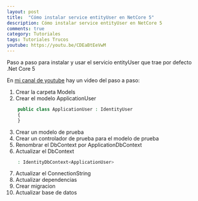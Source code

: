 ```yaml
---
layout: post
title:  "Cómo instalar service entityUser en NetCore 5"
description: Cómo instalar service entityUser en NetCore 5
comments: true
category: Tutoriales
tags: Tutoriales Trucos
youtube: https://youtu.be/CDEaBtEeVwM
---
```

Paso a paso para instalar y usar el servicio entityUser que trae por defecto .Net Core 5

En <a target="_blank" href="{{ page.youtube }}">mi canal de youtube</a> hay un video del paso a paso:

1. Crear la carpeta Models
2. Crear el modelo ApplicationUser
```PHP
    public class ApplicationUser : IdentityUser
    {
    }
```

3. Crear un modelo de prueba
4. Crear un controlador de prueba para el modelo de prueba
5. Renombrar el DbContext por ApplicationDbContext
6. Actualizar el DbContext
```PHP
    : IdentityDbContext<ApplicationUser>
```

7. Actualizar el ConnectionString
8. Actualizar dependencias
9. Crear migracion
10. Actualizar base de datos

